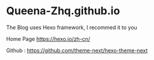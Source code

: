 # Queena-Zhq.github.io
The Blog uses Hexo framework, I recommed it to you

Home Page https://hexo.io/zh-cn/

Github : https://github.com/theme-next/hexo-theme-next

